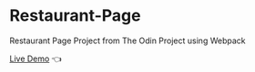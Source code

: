 # Restaurant-Page
Restaurant Page Project from The Odin Project using Webpack

[Live Demo](https://legendejj.github.io/Restaurant-Page/) :point_left:
